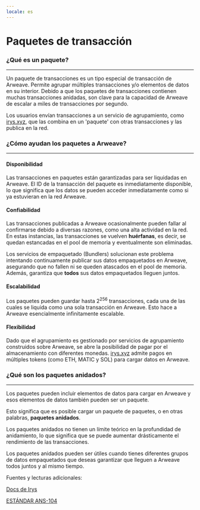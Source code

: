 ```yaml
---
locale: es
---
```


# Paquetes de transacción

### ¿Qué es un paquete?

---

Un paquete de transacciones es un tipo especial de transacción de Arweave. Permite agrupar múltiples transacciones y/o elementos de datos en su interior. Debido a que los paquetes de transacciones contienen muchas transacciones anidadas, son clave para la capacidad de Arweave de escalar a miles de transacciones por segundo.

Los usuarios envían transacciones a un servicio de agrupamiento, como [irys.xyz](https://irys.xyz), que las combina en un 'paquete' con otras transacciones y las publica en la red.

### ¿Cómo ayudan los paquetes a Arweave?

---

#### Disponibilidad

Las transacciones en paquetes están garantizadas para ser liquidadas en Arweave.
El ID de la transacción del paquete es inmediatamente disponible, lo que significa que los datos se pueden acceder inmediatamente como si ya estuvieran en la red Arweave.

#### Confiabilidad

Las transacciones publicadas a Arweave ocasionalmente pueden fallar al confirmarse debido a diversas razones, como una alta actividad en la red. En estas instancias, las transacciones se vuelven **huérfanas**, es decir, se quedan estancadas en el pool de memoria y eventualmente son eliminadas.

Los servicios de empaquetado (Bundlers) solucionan este problema intentando continuamente publicar sus datos empaquetados en Arweave, asegurando que no fallen ni se queden atascados en el pool de memoria. Además, garantiza que **todos** sus datos empaquetados lleguen juntos.

#### Escalabilidad

Los paquetes pueden guardar hasta 2<sup>256</sup> transacciones, cada una de las cuales se liquida como una sola transacción en Arweave. Esto hace a Arweave esencialmente infinitamente escalable.

#### Flexibilidad

Dado que el agrupamiento es gestionado por servicios de agrupamiento construidos sobre Arweave, se abre la posibilidad de pagar por el almacenamiento con diferentes monedas. [irys.xyz](https://irys.xyz) admite pagos en múltiples tokens (como ETH, MATIC y SOL) para cargar datos en Arweave.

### ¿Qué son los paquetes anidados?

---

Los paquetes pueden incluir elementos de datos para cargar en Arweave y esos elementos de datos también pueden ser un paquete.

Esto significa que es posible cargar un paquete de paquetes, o en otras palabras, **paquetes anidados**.

Los paquetes anidados no tienen un límite teórico en la profundidad de anidamiento, lo que significa que se puede aumentar drásticamente el rendimiento de las transacciones.

Los paquetes anidados pueden ser útiles cuando tienes diferentes grupos de datos empaquetados que deseas garantizar que lleguen a Arweave todos juntos y al mismo tiempo.

Fuentes y lecturas adicionales:

[Docs de Irys](https://docs.irys.xyz)

[ESTÁNDAR ANS-104](https://github.com/ArweaveTeam/arweave-standards/blob/master/ans/ANS-104.md)
